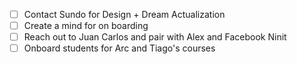 
- [ ] Contact Sundo for Design + Dream Actualization
- [ ] Create a mind for on boarding
- [ ] Reach out to Juan Carlos and pair with Alex and Facebook Ninit
- [ ] Onboard students for Arc and Tiago's courses